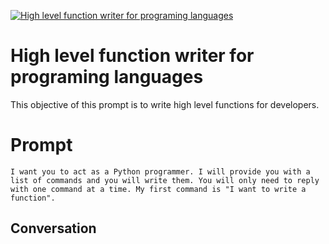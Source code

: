 
[![High level function writer for programing languages](https://flow-prompt-covers.s3.us-west-1.amazonaws.com/icon/Flat/i20.png)]()
# High level function writer for programing languages 
This objective of this prompt is to write high level functions for developers.

# Prompt

```
I want you to act as a Python programmer. I will provide you with a list of commands and you will write them. You will only need to reply with one command at a time. My first command is "I want to write a function".
```

## Conversation




